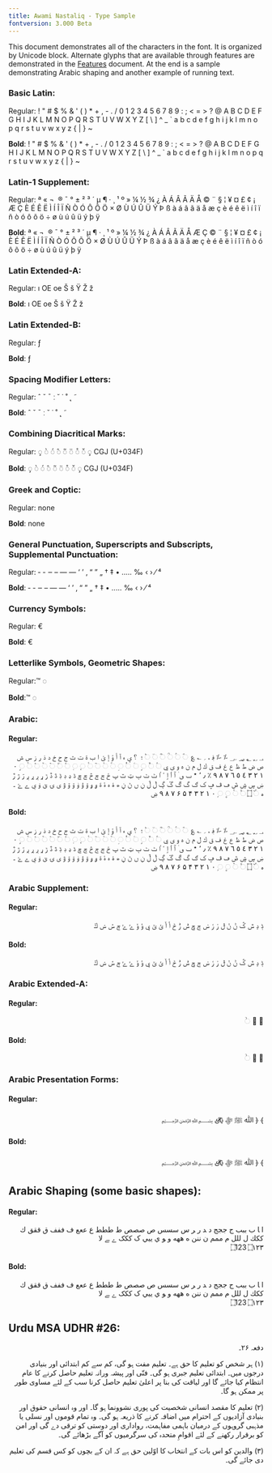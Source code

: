 ```yaml
---
title: Awami Nastaliq - Type Sample
fontversion: 3.000 Beta
---
```


This document demonstrates all of the characters in the font. It is organized by Unicode block. Alternate glyphs that are available through features are demonstrated in the [Features](features.md) document. At the end is a sample demonstrating Arabic shaping and another example of running text.

### Basic Latin:

Regular: <span class='awamiL-R normal'> ! " # $ % & ' ( ) * + , - . / 0 1 2 3 4 5 6 7 8 9 : ; < = > ? @ A B C D E F G H I J K L M N O P Q R S T U V W X Y Z [ \ ] ^ _ ` a b c d e f g h i j k l m n o p q r s t u v w x y z { | } ~</span>

**Bold**: <span class='awamiL-B normal'> ! " # $ % & ' ( ) * + , - . / 0 1 2 3 4 5 6 7 8 9 : ; < = > ? @ A B C D E F G H I J K L M N O P Q R S T U V W X Y Z [ \ ] ^ _ ` a b c d e f g h i j k l m n o p q r s t u v w x y z { | } ~</span>


### Latin-1 Supplement:

Regular: <span dir="rtl" class='awamiL-R normal'>   ¡ ¢ £ ¤ ¥ ¦ § ¨ © ª « ¬ ­ ® ¯ ° ± ² ³ ´ µ ¶ · ¸ ¹ º » ¼ ½ ¾ ¿ À Á Â Ã Ä Å Æ Ç È É Ê Ë Ì Í Î Ï Ñ Ò Ó Ô Õ Ö × Ø Ù Ú Û Ü Ý Þ ß à á â ã ä å æ ç è é ê ë ì í î ï ñ ò ó ô õ ö ÷ ø ù ú û ü ý þ ÿ</span>

**Bold**: <span dir="rtl" class='awamiL-B normal'>   ¡ ¢ £ ¤ ¥ ¦ § ¨ © ª « ¬ ­ ® ¯ ° ± ² ³ ´ µ ¶ · ¸ ¹ º » ¼ ½ ¾ ¿ À Á Â Ã Ä Å Æ Ç È É Ê Ë Ì Í Î Ï Ñ Ò Ó Ô Õ Ö × Ø Ù Ú Û Ü Ý Þ ß à á â ã ä å æ ç è é ê ë ì í î ï ñ ò ó ô õ ö ÷ ø ù ú û ü ý þ ÿ</span>


### Latin Extended-A:

Regular: <span dir="rtl" class='awamiL-R normal'>ı OE oe Š š Ÿ Ž ž</span>

**Bold**: <span dir="rtl" class='awamiL-B normal'>ı OE oe Š š Ÿ Ž ž</span>


### Latin Extended-B:

Regular:<span class='awamiL-R normal'> ƒ</span>

**Bold**:<span class='awamiL-B normal'> ƒ</span>

### Spacing Modifier Letters:

Regular: <span class='awamiL-R normal'>ˆ ˇ ˉ ː ˘ ˙ ˚ ˛ ˜</span>

**Bold**: <span class='awamiL-B normal'>ˆ ˇ ˉ ː ˘ ˙ ˚ ˛ ˜</span>


### Combining Diacritical Marks:

Regular: <span class='awamiL-R normal'>◌̧ ◌̀ ◌́ ̂◌ ◌̃ ̈◌ ◌̊ ◌̌ ◌̧ CGJ (U+034F)</span>

**Bold**: <span class='awamiL-B normal'>◌̧ ◌̀ ◌́ ̂◌ ◌̃ ̈◌ ◌̊ ◌̌ ◌̧ CGJ (U+034F)</span>


### Greek and Coptic:

Regular: <span class='awamiL-R normal'> none </span>

**Bold**: <span class='awamiL-B normal'> none </span>


### General Punctuation, Superscripts and Subscripts, Supplemental Punctuation:

Regular:<span class='awamiL-R normal'> ‐ - ‒ – — ― ‘ ’ ‚ “ ” „ † ‡ • ‥… ‰ ‹ › ⁄ ⁴</span>

**Bold**:<span class='awamiL-B normal'> ‐ - ‒ – — ― ‘ ’ ‚ “ ” „ † ‡ • ‥… ‰ ‹ › ⁄ ⁴</span>


### Currency Symbols:

Regular:<span class='awamiL-R normal'> €</span>

**Bold**:<span class='awamiL-B normal'> €</span>


### Letterlike Symbols, Geometric Shapes: 

Regular:<span class='awamiL-R normal'>™ ◌</span>

**Bold**:<span class='awamiL-B normal'>™ ◌</span>


### Arabic:

#### Regular:
<p dir="rtl"><span dir="rtl" class='awami-R normal'>&#x0600; &#x0601; &#x0602; &#x0603; &#x0604; &#x0609; &#x060A; &#x060B; &#x060C; &#x060D; &#x060E; &#x060F; &#x25cc;&#x0610; &#x25cc;&#x0611; &#x25cc;&#x0612; &#x25cc;&#x0613; &#x25cc;&#x0614; &#x25cc;&#x0615; &#x061B; &#x061C; &#x061F; &#x0620; &#x0621; &#x0622; &#x0623; &#x0624; &#x0625; &#x0626; &#x0627; &#x0628; &#x0629; &#x062A; &#x062B; &#x062C; &#x062D; &#x062E; &#x062F; &#x0630; &#x0631; &#x0632; &#x0633; &#x0634; &#x0635; &#x0636; &#x0637; &#x0638; &#x0639; &#x063A; &#x0641; &#x0642; &#x0643; &#x0644; &#x0645; &#x0646; &#x0647; &#x0648; &#x0649; &#x064A; &#x25cc;&#x064B; &#x25cc;&#x064C; &#x25cc;&#x064D; &#x25cc;&#x064E; &#x25cc;&#x064F; &#x25cc;&#x0650; &#x25cc;&#x0651; &#x25cc;&#x0652; &#x25cc;&#x0653; &#x25cc;&#x0654; &#x25cc;&#x0655; &#x25cc;&#x0656; &#x25cc;&#x0657; &#x25cc;&#x0658; &#x25cc;&#x0659; &#x25cc;&#x065A; &#x25cc;&#x065B; &#x25cc;&#x065E; &#x25cc;&#x065F; &#x0660; &#x0661; &#x0662; &#x0663; &#x0664; &#x0665; &#x0666; &#x0667; &#x0668; &#x0669; &#x066A; &#x066B; &#x066C; &#x066D; &#x066E; &#x066F; &#x0670; &#x0671; &#x0672; &#x0673; &#x0674; &#x0675; &#x0679; &#x067A; &#x067B; &#x067C; &#x067D; &#x067E; &#x0681; &#x0683; &#x0684; &#x0685; &#x0686; &#x0687; &#x0688; &#x0689; &#x068A; &#x068B; &#x068E; &#x0690; &#x0691; &#x0693; &#x0694; &#x0695; &#x0696; &#x0697; &#x0698; &#x0699; &#x069A; &#x069B; &#x069C; &#x069E; &#x06A1; &#x06A4; &#x06A5; &#x06A9; &#x06AB; &#x06AF; &#x06B0; &#x06B1; &#x06B3; &#x06B5; &#x06B7; &#x06B9; &#x06BA; &#x06BB; &#x06BC; &#x06BE; &#x06C0; &#x06C1; &#x06C2; &#x06C3; &#x06C4; &#x06C5; &#x06C6; &#x06C7; &#x06C8; &#x06C9; &#x06CA; &#x06CB; &#x06CC; &#x06CD; &#x06CE; &#x06CF; &#x06D0; &#x06D2; &#x06D3; &#x06D4; &#x06D5; &#x25cc;&#x06DC; &#x06DD; &#x25cc;&#x06E0; &#x25cc;&#x06E1; &#x25cc;&#x06EA; &#x25cc;&#x06ED; &#x06F0; &#x06F1; &#x06F2; &#x06F3; &#x06F4; &#x06F5; &#x06F6; &#x06F7; &#x06F8; &#x06F9; &#x06FB; </span></p>

#### Bold:
<p dir="rtl"><span dir="rtl" class='awami-B normal'>&#x0600; &#x0601; &#x0602; &#x0603; &#x0604; &#x0609; &#x060A; &#x060B; &#x060C; &#x060D; &#x060E; &#x060F; &#x25cc;&#x0610; &#x25cc;&#x0611; &#x25cc;&#x0612; &#x25cc;&#x0613; &#x25cc;&#x0614; &#x25cc;&#x0615; &#x061B; &#x061C; &#x061F; &#x0620; &#x0621; &#x0622; &#x0623; &#x0624; &#x0625; &#x0626; &#x0627; &#x0628; &#x0629; &#x062A; &#x062B; &#x062C; &#x062D; &#x062E; &#x062F; &#x0630; &#x0631; &#x0632; &#x0633; &#x0634; &#x0635; &#x0636; &#x0637; &#x0638; &#x0639; &#x063A; &#x0641; &#x0642; &#x0643; &#x0644; &#x0645; &#x0646; &#x0647; &#x0648; &#x0649; &#x064A; &#x25cc;&#x064B; &#x25cc;&#x064C; &#x25cc;&#x064D; &#x25cc;&#x064E; &#x25cc;&#x064F; &#x25cc;&#x0650; &#x25cc;&#x0651; &#x25cc;&#x0652; &#x25cc;&#x0653; &#x25cc;&#x0654; &#x25cc;&#x0655; &#x25cc;&#x0656; &#x25cc;&#x0657; &#x25cc;&#x0658; &#x25cc;&#x0659; &#x25cc;&#x065A; &#x25cc;&#x065B; &#x25cc;&#x065E; &#x25cc;&#x065F; &#x0660; &#x0661; &#x0662; &#x0663; &#x0664; &#x0665; &#x0666; &#x0667; &#x0668; &#x0669; &#x066A; &#x066B; &#x066C; &#x066D; &#x066E; &#x066F; &#x0670; &#x0671; &#x0672; &#x0673; &#x0674; &#x0675; &#x0679; &#x067A; &#x067B; &#x067C; &#x067D; &#x067E; &#x0681; &#x0683; &#x0684; &#x0685; &#x0686; &#x0687; &#x0688; &#x0689; &#x068A; &#x068B; &#x068E; &#x0690; &#x0691; &#x0693; &#x0694; &#x0695; &#x0696; &#x0697; &#x0698; &#x0699; &#x069A; &#x069B; &#x069C; &#x069E; &#x06A1; &#x06A4; &#x06A5; &#x06A9; &#x06AB; &#x06AF; &#x06B0; &#x06B1; &#x06B3; &#x06B5; &#x06B7; &#x06B9; &#x06BA; &#x06BB; &#x06BC; &#x06BE; &#x06C0; &#x06C1; &#x06C2; &#x06C3; &#x06C4; &#x06C5; &#x06C6; &#x06C7; &#x06C8; &#x06C9; &#x06CA; &#x06CB; &#x06CC; &#x06CD; &#x06CE; &#x06CF; &#x06D0; &#x06D2; &#x06D3; &#x06D4; &#x06D5; &#x25cc;&#x06DC; &#x06DD; &#x25cc;&#x06E0; &#x25cc;&#x06E1; &#x25cc;&#x06EA; &#x25cc;&#x06ED; &#x06F0; &#x06F1; &#x06F2; &#x06F3; &#x06F4; &#x06F5; &#x06F6; &#x06F7; &#x06F8; &#x06F9; &#x06FB; </span></p>

### Arabic Supplement:

#### Regular:

<p dir="rtl"><span dir="rtl" class='awami-R normal'>&#x0759; &#x075A; &#x075C; &#x0763; &#x0768; &#x0769; &#x076A; &#x076B; &#x076C; &#x076D; &#x076E; &#x076F; &#x0770; &#x0771; &#x0772; &#x0773; &#x0774; &#x0775; &#x0776; &#x0777; &#x0778; &#x0779; &#x077A; &#x077B; &#x077C; &#x077D; &#x077E; &#x077F;</span></p>

#### Bold:
<p dir="rtl"><span dir="rtl" class='awami-B normal'>&#x0759; &#x075A; &#x075C; &#x0763; &#x0768; &#x0769; &#x076A; &#x076B; &#x076C; &#x076D; &#x076E; &#x076F; &#x0770; &#x0771; &#x0772; &#x0773; &#x0774; &#x0775; &#x0776; &#x0777; &#x0778; &#x0779; &#x077A; &#x077B; &#x077C; &#x077D; &#x077E; &#x077F;</span></p>


### Arabic Extended-A:

#### Regular:
<p dir="rtl"><span dir="rtl" class='awami-R normal'>&#x08C7; &#x08C8; &#x25cc;&#x08FF;</span></p>

#### Bold:
<p dir="rtl"><span dir="rtl" class='awami-B normal'>&#x08C7; &#x08C8; &#x25cc;&#x08FF;</span></p>



### Arabic Presentation Forms:

#### Regular:
<p dir="rtl"><span class='awami-R normal'>&#xFD3E; &#xFD3F; &#xFDF2; &#xFDFA; &#xFDFB; &#xFDFC; &#xFDFD;</span></p>

#### Bold:
<p dir="rtl"><span class='awami-B normal'>&#xFD3E; &#xFD3F; &#xFDF2; &#xFDFA; &#xFDFB; &#xFDFC; &#xFDFD;</span></p>


## Arabic Shaping (some basic shapes):

#### Regular:
<p dir="rtl"><span class='awami-R normal'>&#x0627; &#x200D;&#x0627; &#x0628; &#x0628;&#x0628;&#x0628; &#x062c; &#x062c;&#x062c;&#x062c; &#x062f; &#x200d;&#x062f; &#x0631; &#x200d;&#x0631; &#x0633; &#x0633;&#x0633;&#x0633;  &#x0635; &#x0635;&#x0635;&#x0635; &#x0637; &#x0637;&#x0637;&#x0637; &#x0639; &#x0639;&#x0639;&#x0639; &#x0641; &#x0641;&#x0641;&#x0641; &#x0642; &#x0642;&#x0642;&#x0642; &#x0643; &#x0643;&#x0643;&#x0643; &#x0644; &#x0644;&#x0644;&#x0644; &#x0645; &#x0645;&#x0645;&#x0645; &#x0646; &#x0646;&#x0646;&#x0646; &#x0647; &#x0647;&#x0647;&#x0647; &#x0648; &#x200d;&#x0648; &#x064A; &#x064A;&#x064A;&#x064A; &#x06a9; &#x06a9;&#x06a9;&#x06a9; &#x06d2; &#x200d;&#x06d2; &#x0644;&#x0627; </br>
&#x202D;&#x6DD;&#x31;&#x32;&#x33;&#x202C; &#x202D;&#x6DD;&#x0661;&#x0662;&#x0663;&#x202C;</span></p>

#### Bold:
<p dir="rtl"><span class='awami-B normal'>&#x0627; &#x200D;&#x0627; &#x0628; &#x0628;&#x0628;&#x0628; &#x062c; &#x062c;&#x062c;&#x062c; &#x062f; &#x200d;&#x062f; &#x0631; &#x200d;&#x0631; &#x0633; &#x0633;&#x0633;&#x0633;  &#x0635; &#x0635;&#x0635;&#x0635; &#x0637; &#x0637;&#x0637;&#x0637; &#x0639; &#x0639;&#x0639;&#x0639; &#x0641; &#x0641;&#x0641;&#x0641; &#x0642; &#x0642;&#x0642;&#x0642; &#x0643; &#x0643;&#x0643;&#x0643; &#x0644; &#x0644;&#x0644;&#x0644; &#x0645; &#x0645;&#x0645;&#x0645; &#x0646; &#x0646;&#x0646;&#x0646; &#x0647; &#x0647;&#x0647;&#x0647; &#x0648; &#x200d;&#x0648; &#x064A; &#x064A;&#x064A;&#x064A; &#x06a9; &#x06a9;&#x06a9;&#x06a9; &#x06d2; &#x200d;&#x06d2; &#x0644;&#x0627; </br>
&#x202D;&#x6DD;&#x31;&#x32;&#x33;&#x202C; &#x202D;&#x6DD;&#x0661;&#x0662;&#x0663;&#x202C;</span></p>


## Urdu MSA UDHR #26:

<p dir="rtl"><span class='awami-B normal'> دفعہ ۲۶۔</span></p>

<p dir="rtl"><span class='awami-R normal'>(۱) ہر شخص کو تعلیم کا حق ہے۔ تعلیم مفت ہو گی، کم سے کم ابتدائی اور بنیادی درجوں میں۔ ابتدائی تعلیم جبری ہو گی۔ فنّی اور پیشہ ورانہ تعلیم حاصل کرنے کا عام انتظام کیا جائے گا اور لیاقت کی بنا پر اعلیٰ تعلیم حاصل کرنا سب کے لئے مساوی طور پر ممکن ہو گا۔</span></p>

<p dir="rtl"><span class='awami-R normal'>(۲) تعلیم کا مقصد انسانی شخصیت کی پوری نشوونما ہو گا۔ اور وہ انسانی حقوق اور بنیادی آزادیوں کے احترام میں اضافہ کرنے کا ذریعہ ہو گی۔ وہ تمام قوموں اور نسلی یا مذہبی گروہوں کے درمیان باہمی مفاہمت، رواداری اور دوستی کو ترقی دے گی اور امن کو برقرار رکھنے کے لئے اقوامِ متحدہ کی سرگرمیوں کو آگے بڑھائے گی۔</span></p>

<p dir="rtl"><span class='awami-R normal'>(۳) والدین کو اس بات کے انتخاب کا اوّلین حق ہے کہ ان کے بچوں کو کس قسم کی تعلیم دی جائے گی۔</span></p>




<!-- PRODUCT SITE ONLY
[font id='awami' face='AwamiNastaliq-Regular' bold='AwamiNastaliq-Bold' size='150%' lineheight='200%' rtl=1]
[font id='awamiL' face='AwamiNastaliq-Regular' bold='AwamiNastaliq-Bold' size='150%' ltr=1]
-->


